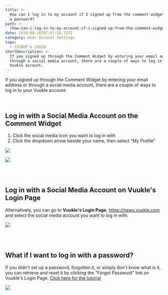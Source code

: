 ```yaml
---
title: >-
  How can I log in to my account if I signed up from the comment widget without
  a password?
path: >-
  /how-can-i-log-in-to-my-account-if-i-signed-up-from-the-comment-widget-without-a-password/
date: 2019-08-16T07:57:19.727Z
category: User Account Settings
tags:
  - SIGNUP & LOGIN
shortDescription: >-
  If you signed up through the Comment Widget by entering your email address or
  through a social media account, there are a couple of ways to log in to your
  Vuukle account.
---
```

If you signed up through the Comment Widget by entering your email address or through a social media account, there are a couple of ways to log in to your Vuukle account.

<br>

## Log in with a Social Media Account on the Comment Widget

1. Click the social media icon you want to log in with
2. Click the dropdown arrow beside your name, then select “My Profile”

![](/img/screenshot_7.png)

![](/img/screenshot_8.png)

<br>

<br>

## Log in with a Social Media Account on Vuukle's Login Page

Alternatively, you can go to **Vuukle's Login Page**, <https://news.vuukle.com> and select the social media account you want to log in with.

![](/img/screenshot_14.png)

<br>

<br>

## What if I want to log in with a password?

If you didn't set up a password, forgotten it, or simply don't know what is it, you can retrieve and reset it by clicking the "Forgot Password" link on Vuukle's Login Page. [Click here for the tutorial](https://docs.vuukle.com/how-can-i-log-in-if-i-have-forgotten-or-dont-know-my-password/)

![](/img/screenshot_9.png)
